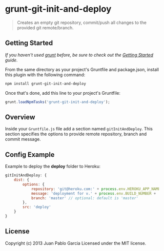 grunt-git-init-and-deploy
=========================

> Creates an empty git repository, commit/push all changes to the provided git remote/branch.

## Getting Started
_If you haven't used [grunt](http://gruntjs.com/) before, be sure to check out the [Getting Started](https://github.com/cowboy/grunt/blob/master/docs/getting_started.md) guide._

From the same directory as your project's Gruntfile and package.json, install this plugin with the following command:

```bash
npm install grunt-git-init-and-deploy
```

Once that's done, add this line to your project's Gruntfile:

```js
grunt.loadNpmTasks('grunt-git-init-and-deploy');
```

## Overview

Inside your `Gruntfile.js` file add a section named `gitInitAndDeploy`. This section specifies the
options to provide remote repository, branch and commit message.


## Config Example

Example to deploy the **deploy** folder to Heroku:

```javascript
gitInitAndDeploy: {
    dist: {
        options: {
            repository: 'git@heroku.com:' + process.env.HEROKU_APP_NAME + '.git',
            message: 'deployment for v.' + process.env.BUILD_NUMBER + '-' + process.env.ENVIRONMENT,
            branch: 'master' // optional: default is 'master'
        },
        src: 'deploy'
    }
}
```

License
-------

Copyright (c) 2013 Juan Pablo Garcia
Licensed under the MIT license.
